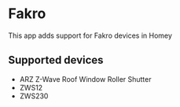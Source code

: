 # Fakro
This app adds support for Fakro devices in Homey

## Supported devices
* ARZ Z-Wave Roof Window Roller Shutter
* ZWS12
* ZWS230


